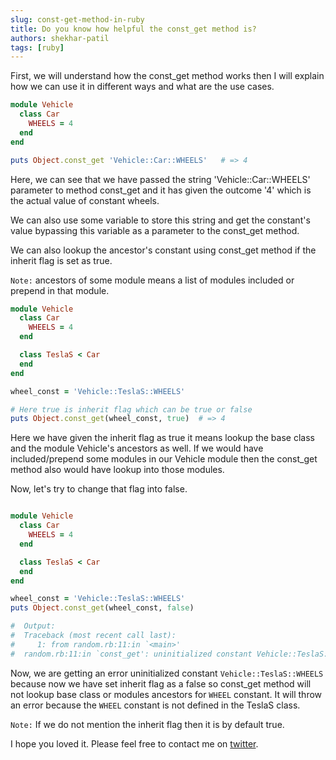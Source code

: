 ```yaml
---
slug: const-get-method-in-ruby
title: Do you know how helpful the const_get method is?
authors: shekhar-patil
tags: [ruby]
---
```


First, we will understand how the const_get method works then I will explain how we can use it in different ways and what are the use cases.
<!--truncate-->

```ruby
module Vehicle
  class Car
    WHEELS = 4
  end
end

puts Object.const_get 'Vehicle::Car::WHEELS'   # => 4
```

Here, we can see that we have passed the string 'Vehicle::Car::WHEELS' parameter to method const_get and it has given the outcome '4' which is the actual value of constant wheels.

We can also use some variable to store this string and get the constant's value bypassing this variable as a parameter to the const_get method.

We can also lookup the ancestor's constant using const_get method if the inherit flag is set as true.

``Note:`` ancestors of some module means a list of modules included or prepend in that module.

```ruby
module Vehicle
  class Car
    WHEELS = 4
  end

  class TeslaS < Car
  end
end

wheel_const = 'Vehicle::TeslaS::WHEELS'

# Here true is inherit flag which can be true or false
puts Object.const_get(wheel_const, true)  # => 4
```


Here we have given the inherit flag as true it means lookup the base class and the module Vehicle's ancestors as well. If we would have included/prepend some modules in our Vehicle module then the const_get method also would have lookup into those modules. 

Now, let's try to change that flag into false.

```ruby

module Vehicle
  class Car
    WHEELS = 4
  end

  class TeslaS < Car
  end
end

wheel_const = 'Vehicle::TeslaS::WHEELS'
puts Object.const_get(wheel_const, false)

#  Output:
#  Traceback (most recent call last):
#	  1: from random.rb:11:in `<main>'
#  random.rb:11:in `const_get': uninitialized constant Vehicle::TeslaS::WHEELS (NameError)
```

Now, we are getting an error uninitialized constant `Vehicle::TeslaS::WHEELS` because now we have set inherit flag as a false so const_get method will not lookup base class or modules ancestors for `WHEEL` constant. It will throw an error because the `WHEEL` constant is not defined in the TeslaS class.

``Note:`` If we do not mention the inherit flag then it is by default true.

I hope you loved it.
Please feel free to contact me on [twitter](https://twitter.com/Shekharpatil95).